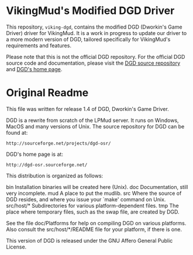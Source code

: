# VikingMud's Modified DGD Driver

This repository, `viking-dgd`, contains the modified DGD (Dworkin's Game Driver) driver for VikingMud. It is a work in progress to update our driver to a more modern version of DGD, tailored specifically for VikingMud's requirements and features.

Please note that this is not the official DGD repository. For the official DGD source code and documentation, please visit the [DGD source repository](https://github.com/dworkin/dgd) and [DGD's home page](https://www.dworkin.nl/dgd).

# Original Readme

This file was written for release 1.4 of DGD, Dworkin's Game Driver.

DGD is a rewrite from scratch of the LPMud server.  It runs on Windows, MacOS
and many versions of Unix.  The source repository for DGD can be found at:

    http://sourceforge.net/projects/dgd-osr/

DGD's home page is at:

    http://dgd-osr.sourceforge.net/


This distribution is organized as follows:

bin		Installation binaries will be created here (Unix).
doc		Documentation, still very incomplete.
mud		A place to put the mudlib.
src		Where the source of DGD resides, and where you issue your
		`make' command on Unix.
src/host/*	Subdirectories for various platform-dependent files.
tmp		The place where temporary files, such as the swap file, are
		created by DGD.

See the file doc/Platforms for help on compiling DGD on various platforms.
Also consult the src/host/*/README file for your platform, if there is one.


This version of DGD is released under the GNU Affero General Public License.
